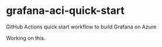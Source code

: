 # grafana-aci-quick-start
GitHub Actions quick start workflow to build Grafana on Azure

Working on this. 